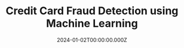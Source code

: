 ---
title: "Credit Card Fraud Detection using Machine Learning"
date: "2024-01-02T00:00:00.000Z"
description: "A real-time machine learning system using PyTorch to detect fraudulent credit card transactions with high accuracy."
image: "/project/Credit Card Fraud Detection using Machine Learning.png"
projectUrl: "https://github.com/shreyashguptas/Credit-Card-Fraud-Detection-using-Machine-Learning"
technologies: ["PyTorch", "Machine Learning", "Python"]
--- 